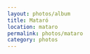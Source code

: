 ```yaml
---
layout: photos/album
title: Mataró
location: mataro
permalink: photos/mataro
category: photos
---
```

